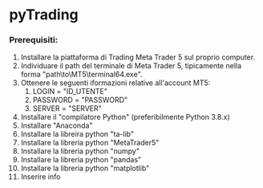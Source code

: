 # pyTrading 

### Prerequisiti:

1) Installare la piattaforma di Trading Meta Trader 5 sul proprio computer.
2) Individuare il path del terminale di Meta Trader 5, tipicamente nella forma "path\\to\\MT5\\terminal64.exe".
3) Ottenere le seguenti iformazioni relative all'account MT5:
   1) LOGIN = "ID_UTENTE"
   2) PASSWORD = "PASSWORD"
   3) SERVER = "SERVER"
4) Installare il "compilatore Python" (preferibilmente Python 3.8.x)
5) Installare "Anaconda"
6) Installare la libreira python "ta-lib" 
7) Installare la libreria python "MetaTrader5"
8) Installare la libreria python "numpy"
9) Installare la libreria python "pandas"
10) Installare la libreria python "matplotlib"  
11) Inserire info 